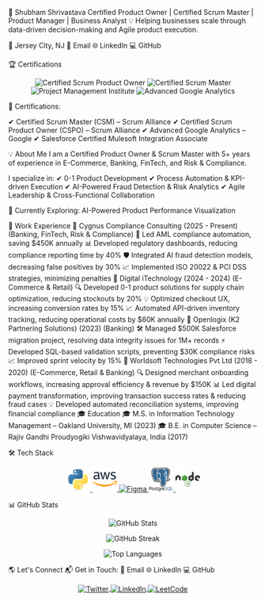 🚀 Shubham Shrivastava
Certified Product Owner | Certified Scrum Master | Product Manager | Business Analyst
💡 Helping businesses scale through data-driven decision-making and Agile product execution.

📍 Jersey City, NJ
📧 Email
🌐 LinkedIn
💻 GitHub

🏆 Certifications
<p align="center"> <img src="https://raw.githubusercontent.com/shubhamshrivastava11/shubhamshrivastava11/main/assets/CSPO.png" alt="Certified Scrum Product Owner" height="100"/> <img src="https://raw.githubusercontent.com/shubhamshrivastava11/shubhamshrivastava11/main/assets/CSM.png" alt="Certified Scrum Master" height="100"/> <img src="https://raw.githubusercontent.com/shubhamshrivastava11/shubhamshrivastava11/main/assets/PMI.png" alt="Project Management Institute" height="100"/> <img src="https://raw.githubusercontent.com/shubhamshrivastava11/shubhamshrivastava11/main/assets/GoogleAnalytics.png" alt="Advanced Google Analytics" height="100"/> </p>
📜 Certifications:

✔ Certified Scrum Master (CSM) – Scrum Alliance
✔ Certified Scrum Product Owner (CSPO) – Scrum Alliance
✔ Advanced Google Analytics – Google
✔ Salesforce Certified Mulesoft Integration Associate

💡 About Me
I am a Certified Product Owner & Scrum Master with 5+ years of experience in E-Commerce, Banking, FinTech, and Risk & Compliance.

I specialize in:
✔ 0-1 Product Development
✔ Process Automation & KPI-driven Execution
✔ AI-Powered Fraud Detection & Risk Analytics
✔ Agile Leadership & Cross-Functional Collaboration

🎯 Currently Exploring: AI-Powered Product Performance Visualization

📂 Work Experience
🔹 Cygnus Compliance Consulting (2025 - Present) (Banking, FinTech, Risk & Compliance)
🚀 Led AML compliance automation, saving $450K annually
📊 Developed regulatory dashboards, reducing compliance reporting time by 40%
🛡️ Integrated AI fraud detection models, decreasing false positives by 30%
📈 Implemented ISO 20022 & PCI DSS strategies, minimizing penalties
🔹 Digital iTechnology (2024 - 2024) (E-Commerce & Retail)
🔍 Developed 0-1 product solutions for supply chain optimization, reducing stockouts by 20%
💡 Optimized checkout UX, increasing conversion rates by 15%
📈 Automated API-driven inventory tracking, reducing operational costs by $60K annually
🔹 Openlogix (K2 Partnering Solutions) (2023) (Banking)
🛠 Managed $500K Salesforce migration project, resolving data integrity issues for 1M+ records
⚡ Developed SQL-based validation scripts, preventing $30K compliance risks
📈 Improved sprint velocity by 15%
🔹 Worldsoft Technologies Pvt Ltd (2018 - 2020) (E-Commerce, Retail & Banking)
🔍 Designed merchant onboarding workflows, increasing approval efficiency & revenue by $150K
📊 Led digital payment transformation, improving transaction success rates & reducing fraud cases
💡 Developed automated reconciliation systems, improving financial compliance
🎓 Education
🎓 M.S. in Information Technology Management – Oakland University, MI (2023)
🎓 B.E. in Computer Science – Rajiv Gandhi Proudyogiki Vishwavidyalaya, India (2017)

🛠 Tech Stack
<p align="center"> <a href="https://www.python.org" target="_blank"> <img src="https://raw.githubusercontent.com/devicons/devicon/master/icons/python/python-original.svg" alt="Python" width="50" height="50"/> </a> <a href="https://aws.amazon.com" target="_blank"> <img src="https://raw.githubusercontent.com/devicons/devicon/master/icons/amazonwebservices/amazonwebservices-original-wordmark.svg" alt="AWS" width="50" height="50"/> </a> <a href="https://www.figma.com/" target="_blank"> <img src="https://www.vectorlogo.zone/logos/figma/figma-icon.svg" alt="Figma" width="50" height="50"/> </a> <a href="https://www.postgresql.org/" target="_blank"> <img src="https://raw.githubusercontent.com/devicons/devicon/master/icons/postgresql/postgresql-original-wordmark.svg" alt="PostgreSQL" width="50" height="50"/> </a> <a href="https://nodejs.org" target="_blank"> <img src="https://raw.githubusercontent.com/devicons/devicon/master/icons/nodejs/nodejs-original-wordmark.svg" alt="NodeJS" width="50" height="50"/> </a> </p>
📊 GitHub Stats
<p align="center"> <img src="https://github-readme-stats.vercel.app/api?username=shubhamshrivastava11&show_icons=true&theme=tokyonight" alt="GitHub Stats" /> </p> <p align="center"> <img src="https://github-readme-streak-stats.herokuapp.com/?user=shubhamshrivastava11&theme=tokyonight" alt="GitHub Streak" /> </p> <p align="center"> <img src="https://github-readme-stats.vercel.app/api/top-langs?username=shubhamshrivastava11&show_icons=true&theme=tokyonight&layout=compact" alt="Top Languages" /> </p>
🌎 Let's Connect
📬 Get in Touch:
📧 Email
🌐 LinkedIn
💻 GitHub

<p align="center"> <a href="https://twitter.com/ishubham11" target="_blank"> <img align="center" src="https://raw.githubusercontent.com/rahuldkjain/github-profile-readme-generator/master/src/images/icons/Social/twitter.svg" alt="Twitter" height="40" width="40" /> </a> <a href="https://linkedin.com/in/shubhamshrivastava11" target="_blank"> <img align="center" src="https://raw.githubusercontent.com/rahuldkjain/github-profile-readme-generator/master/src/images/icons/Social/linked-in-alt.svg" alt="LinkedIn" height="40" width="40" /> </a> <a href="https://www.leetcode.com/shubham11795" target="_blank"> <img align="center" src="https://raw.githubusercontent.com/rahuldkjain/github-profile-readme-generator/master/src/images/icons/Social/leet-code.svg" alt="LeetCode" height="40" width="40" /> </a> </p>
